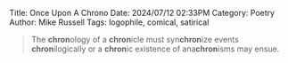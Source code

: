 Title: Once Upon A Chrono
Date: 2024/07/12 02:33PM
Category: Poetry
Author: Mike Russell
Tags: logophile, comical, satirical

> The **chron**ology of a **chron**icle must syn**chron**ize events **chron**ilogically or a **chron**ic existence of ana**chron**isms may ensue.